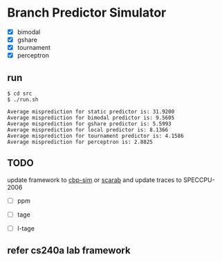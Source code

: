 # Branch Predictor Simulator

- [x] bimodal
- [x] gshare
- [x] tournament
- [x] perceptron

## run

```
$ cd src
$ ./run.sh
```


```
Average misprediction for static predictor is: 31.9200
Average misprediction for bimodal predictor is: 9.5605
Average misprediction for gshare predictor is: 5.5993
Average misprediction for local predictor is: 8.1366
Average misprediction for tournament predictor is: 4.1586
Average misprediction for perceptron is: 2.8825
```

## TODO
update framework to [cbp-sim](https://github.com/craymichael/CBP-16-Simulation) or [scarab](https://github.com/hpsresearchgroup/scarab) and update traces to SPECCPU-2006

- [ ] ppm
- [ ] tage
- [ ] l-tage



## refer cs240a lab framework 